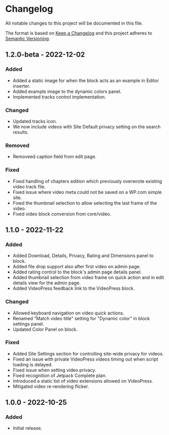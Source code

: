 # Changelog

All notable changes to this project will be documented in this file.

The format is based on [Keep a Changelog](https://keepachangelog.com/en/1.0.0/)
and this project adheres to [Semantic Versioning](https://semver.org/spec/v2.0.0.html).

## 1.2.0-beta - 2022-12-02

### Added
- Added a static image for when the block acts as an example in Editor inserter.
- Added example image to the dynamic colors panel.
- Implemented tracks control implementation.

### Changed

- Updated tracks icon.
- We now include videos with Site Default privacy setting on the search results.

### Removed
- Removeed caption field from edit page.

### Fixed
- Fixed handling of chapters edition which previously overwrote existing video track file.
- Fixed issue where video meta could not be saved on a WP.com simple site.
- Fixed the thumbnail selection to allow selecting the last frame of the video.
- Fixed video block conversion from core/video.

## 1.1.0 - 2022-11-22
### Added
- Added Download, Details, Privacy, Rating and Dimensions panel to block.
- Added file drop support also after first video on admin page.
- Added rating control to the block's admin page details panel.
- Added thumbnail selection from video frame on quick action and in edit details view for the admin page.
- Added VideoPress feedback link to the VideoPress block.

### Changed
- Allowed keyboard navigation on video quick actions.
- Renamed "Match video title" setting for "Dynamic color" in block settings panel.
- Updated Color Panel on block.

### Fixed
- Added Site Settings section for controlling site-wide privacy for videos.
- Fixed an issue with private VideoPress videos timing out when script loading is delayed.
- Fixed issue when setting video privacy.
- Fixed recognition of Jetpack Complete plan.
- Introduced a static list of video extensions allowed on VideoPress.
- Mitigated video re-rendering flicker.

## 1.0.0 - 2022-10-25
### Added
- Initial release.
